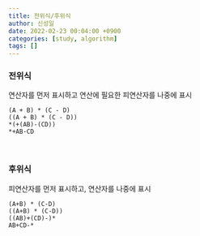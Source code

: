 ```yaml
---
title: 전위식/후위식
author: 신성일
date: 2022-02-23 00:04:00 +0900
categories: [study, algorithm]
tags: []
---
```


### **전위식**

연산자를 먼저 표시하고 연산에 필요한 피연산자를 나중에 표시

```
(A + B) * (C - D)
((A + B) * (C - D))
*(+(AB)-(CD))
*+AB-CD
```

<br/>

### **후위식**

피연산자를 먼저 표시하고, 연산자를 나중에 표시

```
(A+B) * (C-D)
((A+B) * (C-D))
((AB)+(CD)-)*
AB+CD-*
```
